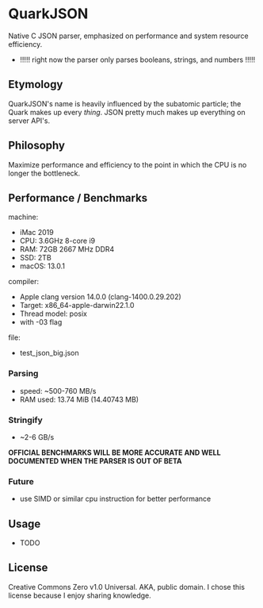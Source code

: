 # QuarkJSON
Native C JSON parser, emphasized on performance and system resource efficiency.
- !!!!!   right now the parser only parses booleans, strings, and numbers   !!!!!

## Etymology
QuarkJSON's name is heavily influenced by the subatomic particle; the Quark makes up every _thing_. JSON pretty much makes up everything on server API's.

## Philosophy
Maximize performance and efficiency to the point in which the CPU is no longer the bottleneck.

## Performance / Benchmarks
machine:
- iMac 2019
- CPU: 3.6GHz 8-core i9
- RAM: 72GB 2667 MHz DDR4
- SSD: 2TB
- macOS: 13.0.1

compiler:
- Apple clang version 14.0.0 (clang-1400.0.29.202)
- Target: x86_64-apple-darwin22.1.0
- Thread model: posix
- with -03 flag

file:
- test_json_big.json
### Parsing
- speed: ~500-760 MB/s
- RAM used: 13.74 MiB (14.40743 MB)
### Stringify
- ~2-6 GB/s
  
**OFFICIAL BENCHMARKS WILL BE MORE ACCURATE AND WELL DOCUMENTED WHEN THE PARSER IS OUT OF BETA**

### Future
- use SIMD or similar cpu instruction for better performance

## Usage
- TODO

## License
Creative Commons Zero v1.0 Universal. AKA, public domain. I chose this license because I enjoy sharing knowledge.